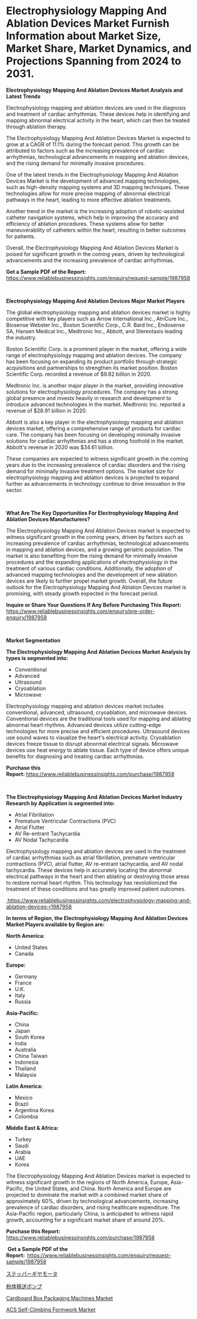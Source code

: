 <p><h1>Electrophysiology Mapping And Ablation Devices Market Furnish Information about Market Size, Market Share, Market Dynamics, and Projections Spanning from 2024 to 2031.</h1></p><p><strong>Electrophysiology Mapping And Ablation Devices Market Analysis and Latest Trends</strong></p>
<p><p>Electrophysiology mapping and ablation devices are used in the diagnosis and treatment of cardiac arrhythmias. These devices help in identifying and mapping abnormal electrical activity in the heart, which can then be treated through ablation therapy.</p><p>The Electrophysiology Mapping And Ablation Devices Market is expected to grow at a CAGR of 11.1% during the forecast period. This growth can be attributed to factors such as the increasing prevalence of cardiac arrhythmias, technological advancements in mapping and ablation devices, and the rising demand for minimally invasive procedures.</p><p>One of the latest trends in the Electrophysiology Mapping And Ablation Devices Market is the development of advanced mapping technologies, such as high-density mapping systems and 3D mapping techniques. These technologies allow for more precise mapping of abnormal electrical pathways in the heart, leading to more effective ablation treatments.</p><p>Another trend in the market is the increasing adoption of robotic-assisted catheter navigation systems, which help in improving the accuracy and efficiency of ablation procedures. These systems allow for better maneuverability of catheters within the heart, resulting in better outcomes for patients.</p><p>Overall, the Electrophysiology Mapping And Ablation Devices Market is poised for significant growth in the coming years, driven by technological advancements and the increasing prevalence of cardiac arrhythmias.</p></p>
<p><strong>Get a Sample PDF of the Report:&nbsp;</strong> <a href="https://www.reliablebusinessinsights.com/enquiry/request-sample/1987958">https://www.reliablebusinessinsights.com/enquiry/request-sample/1987958</a></p>
<p>&nbsp;</p>
<p><strong>Electrophysiology Mapping And Ablation Devices Major Market Players</strong></p>
<p><p>The global electrophysiology mapping and ablation devices market is highly competitive with key players such as Arrow International Inc., AtriCure Inc., Biosense Webster Inc., Boston Scientific Corp., C.R. Bard Inc., Endosense SA, Hansen Medical Inc., Medtronic Inc., Abbott, and Stereotaxis leading the industry. </p><p>Boston Scientific Corp. is a prominent player in the market, offering a wide range of electrophysiology mapping and ablation devices. The company has been focusing on expanding its product portfolio through strategic acquisitions and partnerships to strengthen its market position. Boston Scientific Corp. recorded a revenue of $9.82 billion in 2020.</p><p>Medtronic Inc. is another major player in the market, providing innovative solutions for electrophysiology procedures. The company has a strong global presence and invests heavily in research and development to introduce advanced technologies in the market. Medtronic Inc. reported a revenue of $28.91 billion in 2020.</p><p>Abbott is also a key player in the electrophysiology mapping and ablation devices market, offering a comprehensive range of products for cardiac care. The company has been focusing on developing minimally invasive solutions for cardiac arrhythmias and has a strong foothold in the market. Abbott's revenue in 2020 was $34.61 billion.</p><p>These companies are expected to witness significant growth in the coming years due to the increasing prevalence of cardiac disorders and the rising demand for minimally invasive treatment options. The market size for electrophysiology mapping and ablation devices is projected to expand further as advancements in technology continue to drive innovation in the sector.</p></p>
<p>&nbsp;</p>
<p><strong>What Are The Key Opportunities For Electrophysiology Mapping And Ablation Devices Manufacturers?</strong></p>
<p><p>The Electrophysiology Mapping And Ablation Devices market is expected to witness significant growth in the coming years, driven by factors such as increasing prevalence of cardiac arrhythmias, technological advancements in mapping and ablation devices, and a growing geriatric population. The market is also benefiting from the rising demand for minimally invasive procedures and the expanding applications of electrophysiology in the treatment of various cardiac conditions. Additionally, the adoption of advanced mapping technologies and the development of new ablation devices are likely to further propel market growth. Overall, the future outlook for the Electrophysiology Mapping And Ablation Devices market is promising, with steady growth expected in the forecast period.</p></p>
<p><strong>Inquire or Share Your Questions If Any Before Purchasing This Report:</strong> <a href="https://www.reliablebusinessinsights.com/enquiry/pre-order-enquiry/1987958">https://www.reliablebusinessinsights.com/enquiry/pre-order-enquiry/1987958</a></p>
<p>&nbsp;</p>
<p><strong>Market Segmentation</strong></p>
<p><strong>The Electrophysiology Mapping And Ablation Devices Market Analysis by types is segmented into:</strong></p>
<p><ul><li>Conventional</li><li>Advanced</li><li>Ultrasound</li><li>Cryoablation</li><li>Microwave</li></ul></p>
<p><p>Electrophysiology mapping and ablation devices market includes conventional, advanced, ultrasound, cryoablation, and microwave devices. Conventional devices are the traditional tools used for mapping and ablating abnormal heart rhythms. Advanced devices utilize cutting-edge technologies for more precise and efficient procedures. Ultrasound devices use sound waves to visualize the heart's electrical activity. Cryoablation devices freeze tissue to disrupt abnormal electrical signals. Microwave devices use heat energy to ablate tissue. Each type of device offers unique benefits for diagnosing and treating cardiac arrhythmias.</p></p>
<p><strong>Purchase this Report:&nbsp;</strong><a href="https://www.reliablebusinessinsights.com/purchase/1987958">https://www.reliablebusinessinsights.com/purchase/1987958</a></p>
<p>&nbsp;</p>
<p><strong>The Electrophysiology Mapping And Ablation Devices Market Industry Research by Application is segmented into:</strong></p>
<p><ul><li>Atrial Fibrillation</li><li>Premature Ventricular Contractions (PVC)</li><li>Atrial Flutter</li><li>AV Re-entrant Tachycardia</li><li>AV Nodal Tachycardia</li></ul></p>
<p><p>Electrophysiology mapping and ablation devices are used in the treatment of cardiac arrhythmias such as atrial fibrillation, premature ventricular contractions (PVC), atrial flutter, AV re-entrant tachycardia, and AV nodal tachycardia. These devices help in accurately locating the abnormal electrical pathways in the heart and then ablating or destroying those areas to restore normal heart rhythm. This technology has revolutionized the treatment of these conditions and has greatly improved patient outcomes.</p></p>
<p><a href="https://www.reliablebusinessinsights.com/electrophysiology-mapping-and-ablation-devices-r1987958">&nbsp;https://www.reliablebusinessinsights.com/electrophysiology-mapping-and-ablation-devices-r1987958</a></p>
<p><strong>In terms of Region, the Electrophysiology Mapping And Ablation Devices Market Players available by Region are:</strong></p>
<p>
    <p> <strong> North America: </strong>
        <ul>
            <li>United States</li>
            <li>Canada</li>
        </ul>
        </p> 
    <p> <strong> Europe: </strong>
        <ul>
            <li>Germany</li>
            <li>France</li>
            <li>U.K.</li>
            <li>Italy</li>
            <li>Russia</li>
        </ul>
        </p> 
    <p> <strong> Asia-Pacific: </strong>
        <ul>
            <li>China</li>
            <li>Japan</li>
            <li>South Korea</li>
            <li>India</li>
            <li>Australia</li>
            <li>China Taiwan</li>
            <li>Indonesia</li>
            <li>Thailand</li>
            <li>Malaysia</li>
        </ul>
        </p> 
    <p> <strong> Latin America: </strong>
        <ul>
            <li>Mexico</li>
            <li>Brazil</li>
            <li>Argentina Korea</li>
            <li>Colombia</li>
        </ul>
        </p> 
    <p> <strong> Middle East & Africa: </strong>
        <ul>
            <li>Turkey</li>
            <li>Saudi</li>
            <li>Arabia</li>
            <li>UAE</li>
            <li>Korea</li>
        </ul>
    </p>
    </p>
<p><p>The Electrophysiology Mapping And Ablation Devices market is expected to witness significant growth in the regions of North America, Europe, Asia-Pacific, the United States, and China. North America and Europe are projected to dominate the market with a combined market share of approximately 60%, driven by technological advancements, increasing prevalence of cardiac disorders, and rising healthcare expenditure. The Asia-Pacific region, particularly China, is anticipated to witness rapid growth, accounting for a significant market share of around 20%.</p></p>
<p><strong>Purchase this Report: </strong><a href="https://www.reliablebusinessinsights.com/purchase/1987958">https://www.reliablebusinessinsights.com/purchase/1987958</a></p>
<p>&nbsp;<strong>Get a Sample PDF of the Report:&nbsp;&nbsp;</strong><a href="https://www.reliablebusinessinsights.com/enquiry/request-sample/1987958">https://www.reliablebusinessinsights.com/enquiry/request-sample/1987958</a></p>
<p><strong></strong></p>
<p><p><a href="https://github.com/decker5351/Market-Research-Report-List-2/blob/main/5222772170556.md">ステッパーギヤモータ</a></p><p><a href="https://github.com/KaydenJohns1964/Market-Research-Report-List-2/blob/main/9906611170555.md">粉体移送ポンプ</a></p><p><a href="https://github.com/aafbctfl75/Market-Research-Report-List-1/blob/main/cardboard-box-packaging-machines-market.md">Cardboard Box Packaging Machines Market</a></p><p><a href="https://github.com/airdrophunter675/Market-Research-Report-List-1/blob/main/acs-self-climbing-formwork-market.md">ACS Self-Climbing Formwork Market</a></p></p>